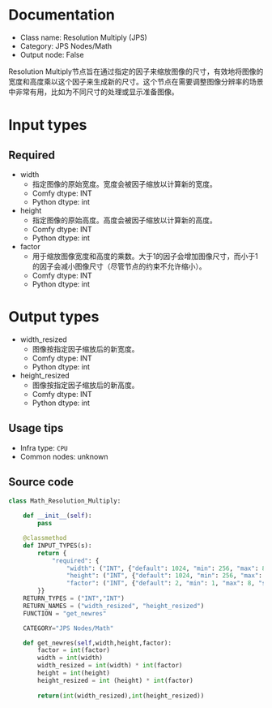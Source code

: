 
# Documentation
- Class name: Resolution Multiply (JPS)
- Category: JPS Nodes/Math
- Output node: False

Resolution Multiply节点旨在通过指定的因子来缩放图像的尺寸，有效地将图像的宽度和高度乘以这个因子来生成新的尺寸。这个节点在需要调整图像分辨率的场景中非常有用，比如为不同尺寸的处理或显示准备图像。

# Input types
## Required
- width
    - 指定图像的原始宽度。宽度会被因子缩放以计算新的宽度。
    - Comfy dtype: INT
    - Python dtype: int
- height
    - 指定图像的原始高度。高度会被因子缩放以计算新的高度。
    - Comfy dtype: INT
    - Python dtype: int
- factor
    - 用于缩放图像宽度和高度的乘数。大于1的因子会增加图像尺寸，而小于1的因子会减小图像尺寸（尽管节点的约束不允许缩小）。
    - Comfy dtype: INT
    - Python dtype: int

# Output types
- width_resized
    - 图像按指定因子缩放后的新宽度。
    - Comfy dtype: INT
    - Python dtype: int
- height_resized
    - 图像按指定因子缩放后的新高度。
    - Comfy dtype: INT
    - Python dtype: int


## Usage tips
- Infra type: `CPU`
- Common nodes: unknown


## Source code
```python
class Math_Resolution_Multiply:
    
    def __init__(self):
        pass

    @classmethod
    def INPUT_TYPES(s):
        return {
            "required": {
                "width": ("INT", {"default": 1024, "min": 256, "max": 8192, "step": 16}),
                "height": ("INT", {"default": 1024, "min": 256, "max": 8192, "step": 16}),
                "factor": ("INT", {"default": 2, "min": 1, "max": 8, "step": 1}),
        }}
    RETURN_TYPES = ("INT","INT")
    RETURN_NAMES = ("width_resized", "height_resized")
    FUNCTION = "get_newres"

    CATEGORY="JPS Nodes/Math"

    def get_newres(self,width,height,factor):
        factor = int(factor)
        width = int(width)
        width_resized = int(width) * int(factor)
        height = int(height)
        height_resized = int (height) * int(factor)
            
        return(int(width_resized),int(height_resized))

```

